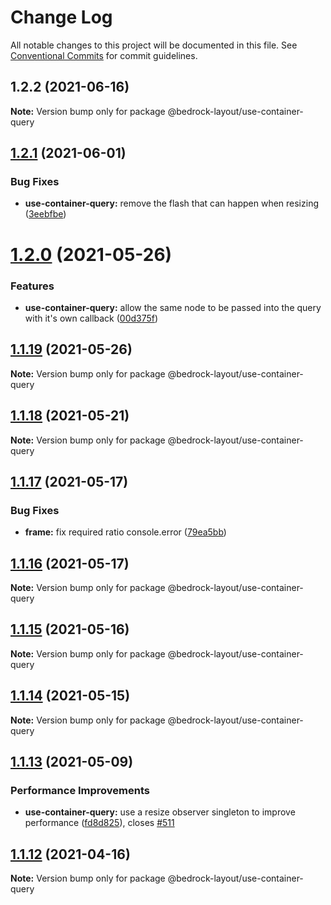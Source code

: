 # Change Log

All notable changes to this project will be documented in this file.
See [Conventional Commits](https://conventionalcommits.org) for commit guidelines.

## 1.2.2 (2021-06-16)

**Note:** Version bump only for package @bedrock-layout/use-container-query





## [1.2.1](https://github.com/Bedrock-Layouts/Bedrock/compare/@bedrock-layout/use-container-query@1.2.0...@bedrock-layout/use-container-query@1.2.1) (2021-06-01)


### Bug Fixes

* **use-container-query:** remove the flash that can happen when resizing ([3eebfbe](https://github.com/Bedrock-Layouts/Bedrock/commit/3eebfbe39392e4f5512548769cec4d8f8c0f30a1))





# [1.2.0](https://github.com/Bedrock-Layouts/Bedrock/compare/@bedrock-layout/use-container-query@1.1.19...@bedrock-layout/use-container-query@1.2.0) (2021-05-26)


### Features

* **use-container-query:** allow the same node to be passed into the query with it's own callback ([00d375f](https://github.com/Bedrock-Layouts/Bedrock/commit/00d375fc66d0c6d042c55cf1b224acd17d3c8105))





## [1.1.19](https://github.com/Bedrock-Layouts/Bedrock/compare/@bedrock-layout/use-container-query@1.1.18...@bedrock-layout/use-container-query@1.1.19) (2021-05-26)

**Note:** Version bump only for package @bedrock-layout/use-container-query





## [1.1.18](https://github.com/Bedrock-Layouts/Bedrock/compare/@bedrock-layout/use-container-query@1.1.17...@bedrock-layout/use-container-query@1.1.18) (2021-05-21)

**Note:** Version bump only for package @bedrock-layout/use-container-query





## [1.1.17](https://github.com/Bedrock-Layouts/Bedrock/compare/@bedrock-layout/use-container-query@1.1.16...@bedrock-layout/use-container-query@1.1.17) (2021-05-17)


### Bug Fixes

* **frame:** fix required ratio console.error ([79ea5bb](https://github.com/Bedrock-Layouts/Bedrock/commit/79ea5bb1b89c4676e4009e91b87ee39dfd198bf6))





## [1.1.16](https://github.com/Bedrock-Layouts/Bedrock/compare/@bedrock-layout/use-container-query@1.1.15...@bedrock-layout/use-container-query@1.1.16) (2021-05-17)

**Note:** Version bump only for package @bedrock-layout/use-container-query





## [1.1.15](https://github.com/Bedrock-Layouts/Bedrock/compare/@bedrock-layout/use-container-query@1.1.14...@bedrock-layout/use-container-query@1.1.15) (2021-05-16)

**Note:** Version bump only for package @bedrock-layout/use-container-query





## [1.1.14](https://github.com/Bedrock-Layouts/Bedrock/compare/@bedrock-layout/use-container-query@1.1.13...@bedrock-layout/use-container-query@1.1.14) (2021-05-15)

**Note:** Version bump only for package @bedrock-layout/use-container-query





## [1.1.13](https://github.com/Bedrock-Layouts/Bedrock/compare/@bedrock-layout/use-container-query@1.1.12...@bedrock-layout/use-container-query@1.1.13) (2021-05-09)


### Performance Improvements

* **use-container-query:** use a resize observer singleton to improve performance ([fd8d825](https://github.com/Bedrock-Layouts/Bedrock/commit/fd8d825edc8d082aaa91f5e1e8826f6fd369bb04)), closes [#511](https://github.com/Bedrock-Layouts/Bedrock/issues/511)





## [1.1.12](https://github.com/Bedrock-Layouts/Bedrock/compare/@bedrock-layout/use-container-query@1.1.11...@bedrock-layout/use-container-query@1.1.12) (2021-04-16)

**Note:** Version bump only for package @bedrock-layout/use-container-query
